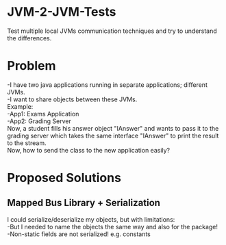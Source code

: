 # JVM-2-JVM-Tests
Test multiple local JVMs communication techniques and try to understand the differences.

# Problem
-I have two java applications running in separate applications; different JVMs. <br/>
-I want to share objects between these JVMs. <br/>
Example: <br/>
-App1: Exams Application <br/>
-App2: Grading Server <br/>
Now, a student fills his answer object "IAnswer" and wants to pass it to the grading server which takes the same interface "IAnswer" to print the result to the stream. <br/>
Now, how to send the class to the new application easily? <br/>

# Proposed Solutions
## Mapped Bus Library + Serialization
I could serialize/deserialize my objects, but with limitations: <br/>
-But I needed to name the objects the same way and also for the package!<br/>
-Non-static fields are not serialized! e.g. constants<br/>
